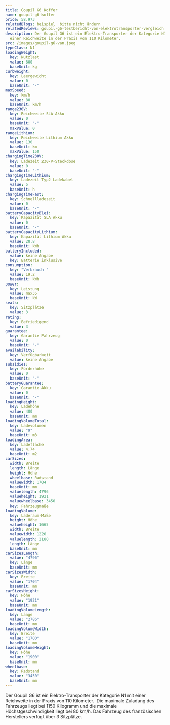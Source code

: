 ```yaml
---
title: Goupil G6 Koffer
name: goupil-g6-koffer
price: 58.973
relatedBlogs: beispiel  bitte nicht ändern
relatedReviews: goupil-g6-testbericht-von-elektrotransporter-vergleich
description: Der Goupil G6 ist ein Elektro-Transporter der Kategorie N1 mit
  einer Reichweite in der Praxis von 110 Kilometer.
src: /images/goupil-g6-van.jpeg
typeClass: N1
loadingWeight:
  key: Nutzlast
  value: 800
  baseUnit: kg
curbweight:
  key: Leergewicht
  value: 0
  baseUnit: "-"
maxSpeed:
  key: km/h
  value: 80
  baseUnit: km/h
range230V:
  key: Reichweite SLA Akku
  value: 0
  baseUnit: "-"
  maxValue: 0
rangeLithium:
  key: Reichweite Lithium Akku
  value: 130
  baseUnit: km
  maxValue: 150
chargingTime230V:
  key: Ladezeit 230-V-Steckdose
  value: 0
  baseUnit: "-"
chargingTimeLithium:
  key: Ladezeit Typ2 Ladekabel
  value: 5
  baseUnit: h
chargingTimeFast:
  key: Schnellladezeit
  value: 0
  baseUnit: "-"
batteryCapacityBlei:
  key: Kapazität SLA Akku
  value: 0
  baseUnit: "-"
batteryCapacityLithium:
  key: Kapazität Lithium Akku
  value: 28.8
  baseUnit: kWh
batteryIncluded:
  value: keine Angabe
  key: Batterie inklusive
consumption:
  key: "Verbrauch "
  value: 19,2
  baseUnit: kWh
power:
  key: Leistung
  value: max35
  baseUnit: kW
seats:
  key: Sitzplätze
  value: 3
rating:
  key: Befriedigend
  value: 3
guarantee:
  key: Garantie Fahrzeug
  value: 0
  baseUnit: "-"
availability:
  key: Verfügbarkeit
  value: keine Angabe
subsidies:
  key: Förderhöhe
  value: 0
  baseUnit: "-"
batteryGuarantee:
  key: Garantie Akku
  value: 0
  baseUnit: "-"
loadingHeight:
  key: Ladehöhe
  value: 400
  baseUnit: mm
loadingVolumeTotal:
  key: Ladevolumen
  value: "9"
  baseUnit: m3
loadingArea:
  key: Ladefläche
  value: 4,74
  baseUnit: m2
carSizes:
  width: Breite
  length: Länge
  height: Höhe
  wheelbase: Radstand
  valuewidth: 1704
  baseUnit: mm
  valuelength: 4796
  valueheight: 1921
  valuewheelbase: 3450
  key: Fahrzeugmaße
loadingVolume:
  key: Laderaum-Maße
  height: Höhe
  valueheight: 1665
  width: Breite
  valuewidth: 1220
  valuelength: 2180
  length: Länge
  baseUnit: mm
carSizesLength:
  value: "4796"
  key: Länge
  baseUnit: mm
carSizesWidth:
  key: Breite
  value: "1704"
  baseUnit: mm
carSizesHeight:
  key: Höhe
  value: "1921"
  baseUnit: mm
loadingVolumeLength:
  key: Länge
  value: "2786"
  baseUnit: mm
loadingVolumeWidth:
  key: Breite
  value: "1700"
  baseUnit: mm
loadingVolumeHeight:
  key: Höhe
  value: "1900"
  baseUnit: mm
wheelbase:
  key: Radstand
  value: "3450"
  baseUnit: mm
---
```

Der Goupil G6 ist ein Elektro-Transporter der Kategorie N1 mit einer Reichweite in der Praxis von 110 Kilometer.  Die maximale Zuladung des Fahrzeugs liegt bei 1150 Kilogramm und die maximale Höchstgeschwindigkeit liegt bei 80 km/h. Das Fahrzeug des französischen Herstellers verfügt über 3 Sitzplätze.